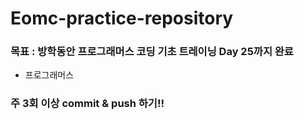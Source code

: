 # Eomc-practice-repository


### 목표 : 방학동안 프로그래머스 코딩 기초 트레이닝 Day 25까지 완료
- 프로그래머스

### 주 3회 이상 commit & push 하기!!
